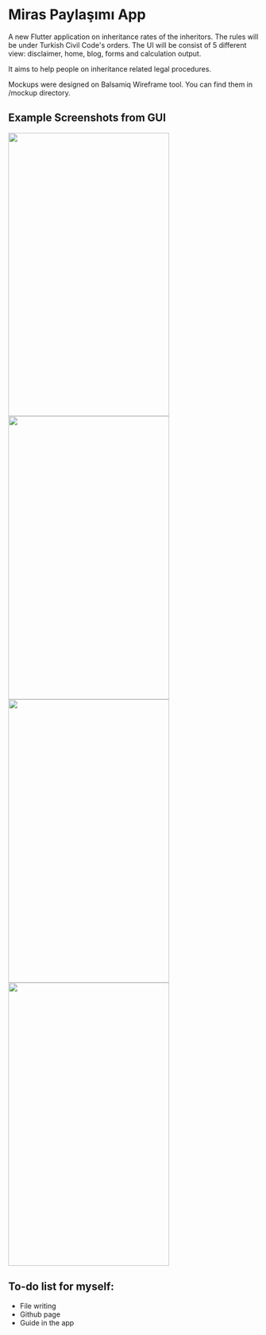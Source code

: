 # Miras Paylaşımı App 

A new Flutter application on inheritance rates of the inheritors. The rules will be under Turkish Civil Code's orders.
The UI will be consist of 5 different view: disclaimer, home, blog, forms and calculation output. 

It aims to help people on inheritance related legal procedures.

Mockups were designed on Balsamiq Wireframe tool. You can find them in /mockup directory.  

## Example Screenshots from GUI
<img src="https://github.com/EsraKantarci/mirasapp/blob/master/screenshot/dislaimer.png" width="324" height="570"> <img src="https://github.com/EsraKantarci/mirasapp/blob/master/screenshot/home.png" width="324" height="570">
<img src="https://github.com/EsraKantarci/mirasapp/blob/master/screenshot/start.png" width="324" height="570"> <img src="https://github.com/EsraKantarci/mirasapp/blob/master/screenshot/s1c1_2.png" width="324" height="570">


## To-do list for myself:
- File writing 
- Github page
- Guide in the app
